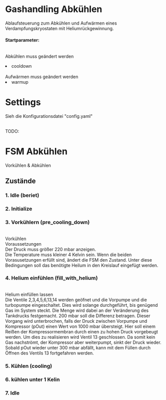# Gashandling Abkühlen
Ablaufsteuerung zum Abkühlen und Aufwärmen eines Verdampfungskryostaten mit Heliumrückgewinnung.

#### Startparameter:
<br/>Abkühlen muss geändert werden 
<li>cooldown</li>
<br/>
Aufwärmen muss geändert werden 
<li>warmup</li>

# Settings
Sieh die Konfigurationsdatei "config.yaml"

<br/>TODO:
# FSM Abkühlen 
Vorkühlen & Abkühlen

## Zustände

### 1. Idle (beriet)
### 2. Initialize 
### 3. Vorkühlern (pre_cooling_down)
<br/>Vorkühlen
<br/>Voraussetzungen
<br/>Der Druck muss größer 220 mbar anzeigen.  
Die Temperature muss kleiner 4 Kelvin sein. Wenn die beiden Vorasusetzungen erfüllt sind,
ändert die FSM den Zustand. Unter diese Bedingungen soll das benötigte Heilum in den Kreislauf
eingefügt werden.
### 4. Helium einfühlen (fill_with_helium)
<br/>Helium einfüllen lassen
<br/>Die Ventile 2,3,4,5,6,13,14 werden geöfnet und die Vorpumpe und die turbopumpe eingeschaltet.
Dies  wird  solange  durchgeführt,  bis  genügend  Gas  im System steckt. Die Menge wird dabei an der Veränderung des Tankdrucks festgemacht. 200 mbar soll die 
Differenz betragen. Dieser  Vorgang  wird  unterbrochen,  falls  der  Druck  zwischen  Vorpumpe  und  Kompressor 
(pOut) einen Wert von 1000 mbar übersteigt. Hier soll einem Reißen der Kompressormembran 
durch  einen  zu  hohen  Druck  vorgebeugt  werden.  Um  dies  zu  realisieren  wird  Ventil  13 
geschlossen. Da somit kein Gas nachströmt, der Kompressor aber weiterpumpt, sinkt der Druck 
wieder. Sobald pOut wieder unter 300 mbar abfällt, kann mit dem Füllen durch Öffnen des 
Ventils 13 fortgefahren werden.
### 5. Kühlen (cooling)
### 6. kühlen unter 1 Kelin 
### 7. Idle


